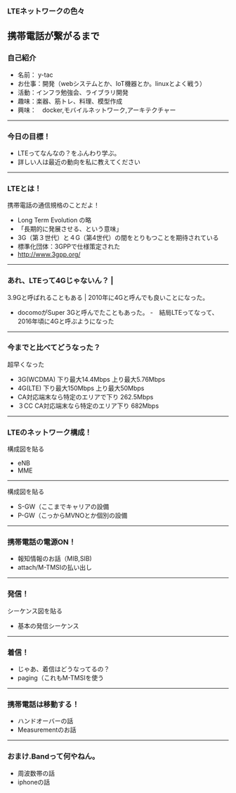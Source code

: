 ### LTEネットワークの色々
携帯電話が繋がるまで
---
### 自己紹介
- 名前： y-tac
- お仕事：開発（webシステムとか、IoT機器とか。linuxとよく戦う）
- 活動：インフラ勉強会、ライブラリ開発
- 趣味：楽器、筋トレ、料理、模型作成
- 興味：　docker,モバイルネットワーク,アーキテクチャー
---
### 今日の目標！
- LTEってなんなの？をふんわり学ぶ。
- 詳しい人は最近の動向を私に教えてください
---
### LTEとは！
携帯電話の通信規格のことだよ！
- Long Term Evolution の略
 - 「長期的に発展させる、という意味」
 - 3G（第３世代）と４G（第4世代）の間をとりもつことを期待されている
- 標準化団体：3GPPで仕様策定された
 - http://www.3gpp.org/
---
### あれ、LTEって4Gじゃないん？ |
3.9Gと呼ばれることもある |
2010年に4Gと呼んでも良いことになった。
- docomoがSuper 3Gと呼んでたこともあった。
 -　結局LTEってなって、2016年頃に4Gと呼ぶようになった
---
### 今までと比べてどうなった？
超早くなった
- 3G(WCDMA) 下り最大14.4Mbps 上り最大5.76Mbps
- 4G(LTE) 下り最大150Mbps 上り最大50Mbps
 - CA対応端末なら特定のエリアで下り 262.5Mbps	
 - ３CC CA対応端末なら特定のエリア下り 682Mbps 
---
### LTEのネットワーク構成！
構成図を貼る
- eNB
- MME
---
構成図を貼る
- S-GW（ここまでキャリアの設備
- P-GW（こっからMVNOとか個別の設備
---
### 携帯電話の電源ON！
- 報知情報のお話（MIB,SIB)
- attach/M-TMSIの払い出し
---
### 発信！
シーケンス図を貼る
- 基本の発信シーケンス
---
### 着信！
- じゃあ、着信はどうなってるの？
 - paging（これもM-TMSIを使う
---
### 携帯電話は移動する！
- ハンドオーバーの話
- Measurementのお話
---
### おまけ.Bandって何やねん。
- 周波数帯の話
- iphoneの話
